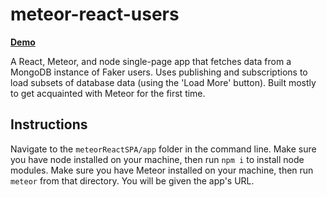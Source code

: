 # meteor-react-users

**[Demo](https://meteor-react-users.herokuapp.com)**

A React, Meteor, and node single-page app that fetches data from a MongoDB instance of Faker users. Uses publishing and subscriptions to load subsets of database data (using the 'Load More' button). Built mostly to get acquainted with Meteor for the first time.

## Instructions

Navigate to the `meteorReactSPA/app` folder in the command line. Make sure you have node installed on your machine, then run `npm i` to install node modules. Make sure you have Meteor installed on your machine, then run `meteor` from that directory. You will be given the app's URL.
